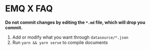 # EMQ X FAQ

**Do not commit changes by editing the `*.md` file, which will drop you commit.**

1. Add or modify what you want through `datasource/*.json`
2. Run `yarn && yarn serve` to compile documents
